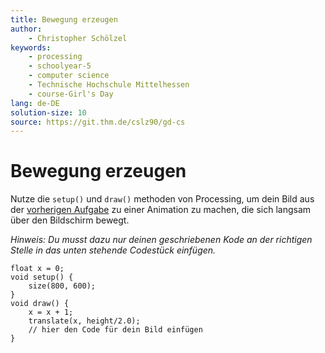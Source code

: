 ```yaml
---
title: Bewegung erzeugen
author:
    - Christopher Schölzel
keywords:
    - processing
    - schoolyear-5
    - computer science
    - Technische Hochschule Mittelhessen
    - course-Girl's Day
lang: de-DE
solution-size: 10
source: https://git.thm.de/cslz90/gd-cs
---
```


# Bewegung erzeugen

Nutze die `setup()` und `draw()` methoden von Processing, um dein Bild aus der [vorherigen Aufgabe](../02_processing_intro/processing_intro.md) zu einer Animation zu machen, die sich langsam über den Bildschirm bewegt.

*Hinweis: Du musst dazu nur deinen geschriebenen Kode an der richtigen Stelle in das unten stehende Codestück einfügen.*

```processing
float x = 0;
void setup() {
    size(800, 600);
}
void draw() {
    x = x + 1;
    translate(x, height/2.0);
    // hier den Code für dein Bild einfügen
}
```